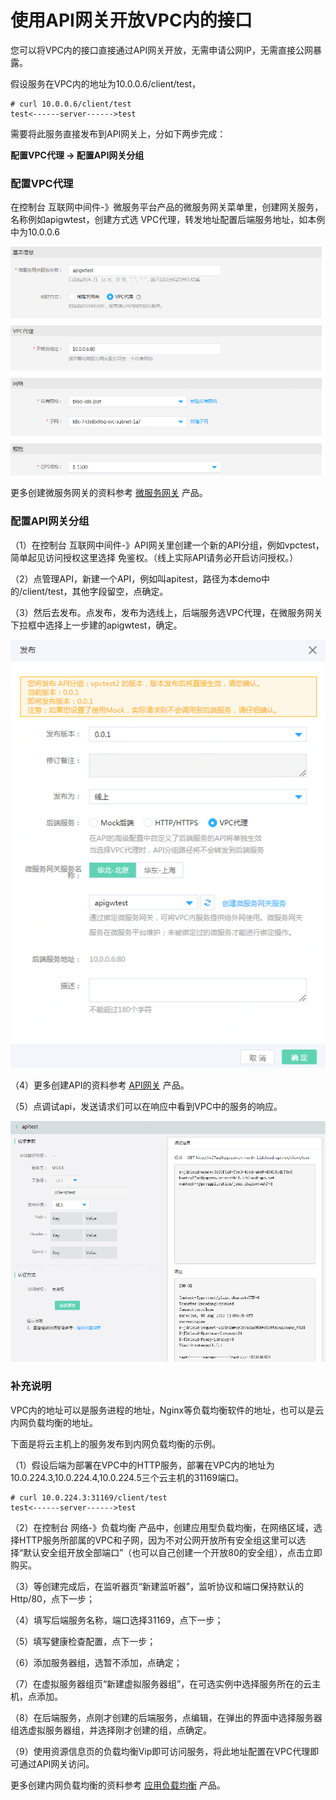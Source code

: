 # 使用API网关开放VPC内的接口

您可以将VPC内的接口直接通过API网关开放，无需申请公网IP，无需直接公网暴露。

假设服务在VPC内的地址为10.0.0.6/client/test，

    # curl 10.0.0.6/client/test
    test<------server------>test
    
需要将此服务直接发布到API网关上，分如下两步完成：

<b>配置VPC代理 -> 配置API网关分组</b>

### 配置VPC代理
在控制台  互联网中间件-》微服务平台产品的微服务网关菜单里，创建网关服务，名称例如apigwtest，创建方式选 VPC代理，转发地址配置后端服务地址，如本例中为10.0.0.6

![配置VPC代理](../../../../image/Internet-Middleware/API-Gateway/VPC-1.png)

更多创建微服务网关的资料参考 [微服务网关](https://docs.jdcloud.com/cn/jd-distributed-service-framework/product-overview) 产品。

### 配置API网关分组
（1）在控制台  互联网中间件-》API网关里创建一个新的API分组，例如vpctest，简单起见访问授权这里选择 免鉴权。（线上实际API请务必开启访问授权。）

（2）点管理API，新建一个API，例如叫apitest，路径为本demo中的/client/test，其他字段留空，点确定。

（3）然后去发布。点发布，发布为选线上，后端服务选VPC代理，在微服务网关下拉框中选择上一步建的apigwtest，确定。

![配置API分组](../../../../image/Internet-Middleware/API-Gateway/VPC-2.png)

（4）更多创建API的资料参考 [API网关](../../Introduction/Product-Overview.md) 产品。

（5）点调试api，发送请求们可以在响应中看到VPC中的服务的响应。

![调试API](../../../../image/Internet-Middleware/API-Gateway/VPC-3.png)

### 补充说明

VPC内的地址可以是服务进程的地址，Nginx等负载均衡软件的地址，也可以是云内网负载均衡的地址。

下面是将云主机上的服务发布到内网负载均衡的示例。

（1）假设后端为部署在VPC中的HTTP服务，部署在VPC内的地址为10.0.224.3,10.0.224.4,10.0.224.5三个云主机的31169端口。

    # curl 10.0.224.3:31169/client/test
    test<------server------>test


（2）在控制台 网络-》负载均衡 产品中，创建应用型负载均衡，在网络区域，选择HTTP服务所部属的VPC和子网，因为不对公网开放所有安全组这里可以选择“默认安全组开放全部端口”（也可以自己创建一个开放80的安全组），点击立即购买。

（3）等创建完成后，在监听器页“新建监听器”，监听协议和端口保持默认的Http/80，点下一步；

（4）填写后端服务名称，端口选择31169，点下一步；

（5）填写健康检查配置，点下一步；

（6）添加服务器组，选暂不添加，点确定；

（7）在虚拟服务器组页“新建虚拟服务器组”，在可选实例中选择服务所在的云主机，点添加。

（8）在后端服务，点刚才创建的后端服务，点编辑，在弹出的界面中选择服务器组选虚拟服务器组，并选择刚才创建的组，点确定。

（9）使用资源信息页的负载均衡Vip即可访问服务，将此地址配置在VPC代理即可通过API网关访问。
    
更多创建内网负载均衡的资料参考 [应用负载均衡](../../../Networking/Application-Load-Balancer/Introduction/Overview.md) 产品。
